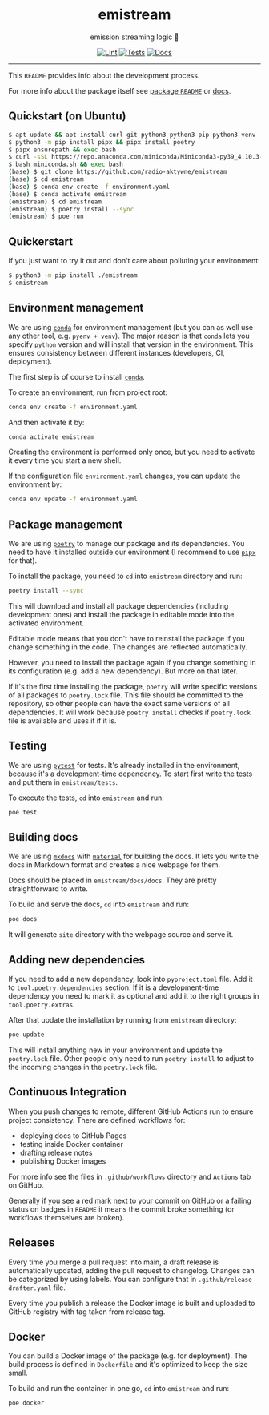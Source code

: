 <h1 align="center">emistream</h1>

<div align="center">

emission streaming logic 🔴

[![Lint](https://github.com/radio-aktywne/emistream/actions/workflows/lint.yaml/badge.svg)](https://github.com/radio-aktywne/emistream/actions/workflows/lint.yaml)
[![Tests](https://github.com/radio-aktywne/emistream/actions/workflows/test-docker.yaml/badge.svg)](https://github.com/radio-aktywne/emistream/actions/workflows/test-docker.yaml)
[![Docs](https://github.com/radio-aktywne/emistream/actions/workflows/docs.yaml/badge.svg)](https://github.com/radio-aktywne/emistream/actions/workflows/docs.yaml)

</div>

---

This `README` provides info about the development process.

For more info about the package itself see
[package `README`](emistream/README.md) or
[docs](https://radio-aktywne.github.io/emistream).

## Quickstart (on Ubuntu)

```sh
$ apt update && apt install curl git python3 python3-pip python3-venv
$ python3 -m pip install pipx && pipx install poetry
$ pipx ensurepath && exec bash
$ curl -sSL https://repo.anaconda.com/miniconda/Miniconda3-py39_4.10.3-Linux-x86_64.sh -o miniconda.sh
$ bash miniconda.sh && exec bash
(base) $ git clone https://github.com/radio-aktywne/emistream
(base) $ cd emistream
(base) $ conda env create -f environment.yaml
(base) $ conda activate emistream
(emistream) $ cd emistream
(emistream) $ poetry install --sync
(emistream) $ poe run
```

## Quickerstart

If you just want to try it out and don't care about polluting your environment:

```sh
$ python3 -m pip install ./emistream
$ emistream
```

## Environment management

We are using [`conda`](https://conda.io) for environment management
(but you can as well use any other tool, e.g. `pyenv + venv`). The major reason
is that `conda` lets you specify `python` version and will install that version
in the environment. This ensures consistency between different instances
(developers, CI, deployment).

The first step is of course to install [`conda`](https://conda.io).

To create an environment, run from project root:

```sh
conda env create -f environment.yaml
```

And then activate it by:

```sh
conda activate emistream
```

Creating the environment is performed only once, but you need to activate it
every time you start a new shell.

If the configuration file `environment.yaml` changes, you can update the
environment by:

```sh
conda env update -f environment.yaml
```

## Package management

We are using [`poetry`](https://python-poetry.org) to manage our package and
its dependencies. You need to have it installed outside our environment
(I recommend to use [`pipx`](https://pipxproject.github.io/pipx) for that).

To install the package, you need to `cd`
into `emistream` directory and run:

```sh
poetry install --sync
```

This will download and install all package dependencies (including development
ones) and install the package in editable mode into the activated environment.

Editable mode means that you don't have to reinstall the package if you change
something in the code. The changes are reflected automatically.

However, you need to install the package again if you change something in its
configuration (e.g. add a new dependency). But more on that later.

If it's the first time installing the package, `poetry` will write specific
versions of all packages to `poetry.lock` file. This file should be committed
to the repository, so other people can have the exact same versions of all
dependencies. It will work because `poetry install` checks if `poetry.lock`
file is available and uses it if it is.

## Testing

We are using [`pytest`](https://pytest.org) for tests. It's already installed
in the environment, because it's a development-time dependency. To start first
write the tests and put them in `emistream/tests`.

To execute the tests, `cd` into `emistream` and run:

```sh
poe test
```

## Building docs

We are using [`mkdocs`](https://www.mkdocs.org)
with [`material`](https://squidfunk.github.io/mkdocs-material)
for building the docs. It lets you write the docs in Markdown format and
creates a nice webpage for them.

Docs should be placed in `emistream/docs/docs`. They
are pretty straightforward to write.

To build and serve the docs,
`cd` into `emistream` and run:

```sh
poe docs
```

It will generate `site` directory with the webpage source and serve it.

## Adding new dependencies

If you need to add a new dependency, look into `pyproject.toml` file. Add it
to `tool.poetry.dependencies` section. If it is a development-time dependency
you need to mark it as optional and add it to the right groups
in `tool.poetry.extras`.

After that update the installation by running
from `emistream` directory:

```sh
poe update
```

This will install anything new in your environment and update the `poetry.lock`
file. Other people only need to run `poetry install` to adjust to the incoming
changes in the `poetry.lock` file.

## Continuous Integration

When you push changes to remote, different GitHub Actions run to ensure project
consistency. There are defined workflows for:

- deploying docs to GitHub Pages
- testing inside Docker container
- drafting release notes
- publishing Docker images

For more info see the files in `.github/workflows` directory and `Actions` tab
on GitHub.

Generally if you see a red mark next to your commit on GitHub or a failing
status on badges in `README`
it means the commit broke something (or workflows themselves are broken).

## Releases

Every time you merge a pull request into main, a draft release is automatically
updated, adding the pull request to changelog. Changes can be categorized by
using labels. You can configure that in `.github/release-drafter.yaml` file.

Every time you publish a release the Docker image is built
and uploaded to GitHub registry with tag taken from release tag.

## Docker

You can build a Docker image of the package (e.g. for deployment). The build
process is defined in `Dockerfile` and it's optimized to keep the size small.

To build and run the container in one go,
`cd` into `emistream` and run:

```sh
poe docker
```
